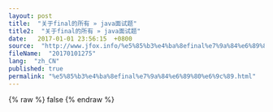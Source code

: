 ```yaml
---
layout: post
title:  "关于final的所有 » java面试题"
title2:  "关于final的所有 » java面试题"
date:   2017-01-01 23:56:15  +0800
source:  "http://www.jfox.info/%e5%85%b3%e4%ba%8efinal%e7%9a%84%e6%89%80%e6%9c%89.html"
fileName:  "20170101275"
lang:  "zh_CN"
published: true
permalink: "%e5%85%b3%e4%ba%8efinal%e7%9a%84%e6%89%80%e6%9c%89.html"
---
```

{% raw %}
false
{% endraw %}